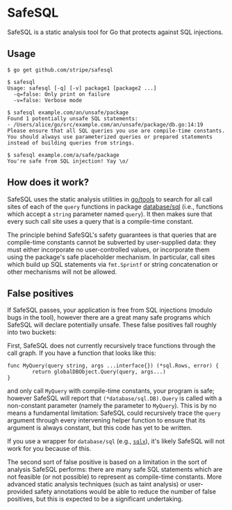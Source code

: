 SafeSQL
=======

SafeSQL is a static analysis tool for Go that protects against SQL injections.


Usage
-----

```
$ go get github.com/stripe/safesql

$ safesql
Usage: safesql [-q] [-v] package1 [package2 ...]
  -q=false: Only print on failure
  -v=false: Verbose mode

$ safesql example.com/an/unsafe/package
Found 1 potentially unsafe SQL statements:
- /Users/alice/go/src/example.com/an/unsafe/package/db.go:14:19
Please ensure that all SQL queries you use are compile-time constants.
You should always use parameterized queries or prepared statements
instead of building queries from strings.

$ safesql example.com/a/safe/package
You're safe from SQL injection! Yay \o/
```


How does it work?
-----------------

SafeSQL uses the static analysis utilities in [go/tools][tools] to search for
all call sites of each of the `query` functions in package [database/sql][sql]
(i.e., functions which accept a `string` parameter named `query`). It then makes
sure that every such call site uses a query that is a compile-time constant.

The principle behind SafeSQL's safety guarantees is that queries that are
compile-time constants cannot be subverted by user-supplied data: they must
either incorporate no user-controlled values, or incorporate them using the
package's safe placeholder mechanism. In particular, call sites which build up
SQL statements via `fmt.Sprintf` or string concatenation or other mechanisms
will not be allowed.

[tools]: https://godoc.org/golang.org/x/tools/go
[sql]: http://golang.org/pkg/database/sql/

False positives
---------------

If SafeSQL passes, your application is free from SQL injections (modulo bugs in
the tool), however there are a great many safe programs which SafeSQL will
declare potentially unsafe. These false positives fall roughly into two buckets:

First, SafeSQL does not currently recursively trace functions through the call
graph. If you have a function that looks like this:

    func MyQuery(query string, args ...interface{}) (*sql.Rows, error) {
            return globalDBObject.Query(query, args...)
    }

and only call `MyQuery` with compile-time constants, your program is safe;
however SafeSQL will report that `(*database/sql.DB).Query` is called with a
non-constant parameter (namely the parameter to `MyQuery`). This is by no means
a fundamental limitation: SafeSQL could recursively trace the `query` argument
through every intervening helper function to ensure that its argument is always
constant, but this code has yet to be written.

If you use a wrapper for `database/sql` (e.g., [`sqlx`][sqlx]), it's likely
SafeSQL will not work for you because of this.

The second sort of false positive is based on a limitation in the sort of
analysis SafeSQL performs: there are many safe SQL statements which are not
feasible (or not possible) to represent as compile-time constants. More advanced
static analysis techniques (such as taint analysis) or user-provided safety
annotations would be able to reduce the number of false positives, but this is
expected to be a significant undertaking.

[sqlx]: https://github.com/jmoiron/sqlx
